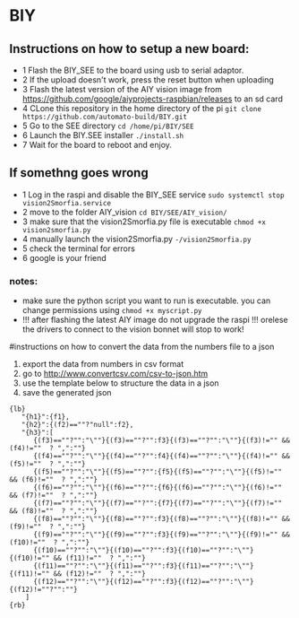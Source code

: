 # BIY

## Instructions on how to setup a new board:
- 1 Flash the BIY_SEE to the board using usb to serial adaptor.
- 2 If the upload doesn't work, press the reset button when uploading
- 3 Flash the latest version of the AIY vision image from https://github.com/google/aiyprojects-raspbian/releases to an sd card
- 4 CLone this repository in the home directory of the pi `git clone https://github.com/automato-build/BIY.git`
- 5 Go to the SEE directory `cd /home/pi/BIY/SEE`
- 6 Launch the BIY.SEE installer `./install.sh`
- 7 Wait for the board to reboot and enjoy.

## If somethng goes wrong
- 1 Log in the raspi and disable the BIY_SEE service `sudo systemctl stop vision2Smorfia.service`
- 2 move to the folder AIY_vision `cd BIY/SEE/AIY_vision/`
- 3 make sure that the vision2Smorfia.py file is executable `chmod +x vision2smorfia.py`
- 4 manually launch the vision2Smorfia.py `-/vision2Smorfia.py`
- 5 check the terminal for errors
- 6 google is your friend

### **notes:**
- make sure the python script you want to run is executable. you can change permissions using `chmod +x myscript.py`
- !!! after flashing the latest AIY image do not upgrade the raspi !!! orelese the drivers to connect to the vision bonnet will stop to work!

#instructions on how to convert the data from the numbers file to a json

1) export the data from numbers in csv format
2) go to http://www.convertcsv.com/csv-to-json.htm
3) use the template below to structure the data in a json
4) save the generated json


```
{lb}
   "{h1}":{f1},
   "{h2}":{(f2)==""?"null":f2},
   "{h3}":[
      {(f3)==""?"":"\""}{(f3)==""?"":f3}{(f3)==""?"":"\""}{(f3)!="" && (f4)!=""  ? ",":""}
      {(f4)==""?"":"\""}{(f4)==""?"":f4}{(f4)==""?"":"\""}{(f4)!="" && (f5)!=""  ? ",":""}
      {(f5)==""?"":"\""}{(f5)==""?"":{f5}{(f5)==""?"":"\""}{(f5)!="" && (f6)!=""  ? ",":""}
      {(f6)==""?"":"\""}{(f6)==""?"":{f6}{(f6)==""?"":"\""}{(f6)!="" && (f7)!=""  ? ",":""}
      {(f7)==""?"":"\""}{(f7)==""?"":{f7}{(f7)==""?"":"\""}{(f7)!="" && (f8)!=""  ? ",":""}
      {(f8)==""?"":"\""}{(f8)==""?"":f3}{(f8)==""?"":"\""}{(f8)!="" && (f9)!=""  ? ",":""}
      {(f9)==""?"":"\""}{(f9)==""?"":f3}{(f9)==""?"":"\""}{(f9)!="" && (f10)!=""  ? ",":""}
      {(f10)==""?"":"\""}{(f10)==""?"":f3}{(f10)==""?"":"\""}{(f10)!="" && (f11)!=""  ? ",":""}
      {(f11)==""?"":"\""}{(f11)==""?"":f3}{(f11)==""?"":"\""}{(f11)!="" && (f12)!=""  ? ",":""}
      {(f12)==""?"":"\""}{(f12)==""?"":f3}{(f12)==""?"":"\""}{(f12)!=""?"":""}
    ]
{rb}
```
